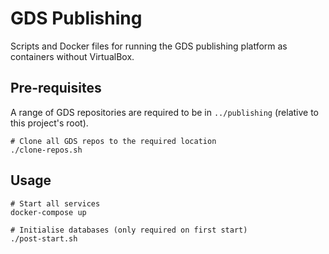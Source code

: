 # GDS Publishing

Scripts and Docker files for running the GDS publishing platform as containers without VirtualBox.

## Pre-requisites

A range of GDS repositories are required to be in `../publishing` (relative to this project's root).

```
# Clone all GDS repos to the required location
./clone-repos.sh
```

## Usage

```
# Start all services
docker-compose up

# Initialise databases (only required on first start)
./post-start.sh
```
